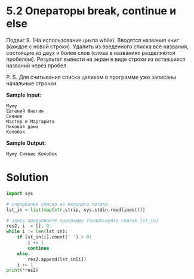 # 5.2 Операторы break, continue и else

Подвиг 9. (На использование цикла while). Вводятся названия книг (каждое с новой строки). Удалить из введенного списка
все названия, состоящие из двух и более слов (слова в названиях разделяются пробелом). Результат вывести на экран в виде
строки из оставшихся названий через пробел.

P. S. Для считывания списка целиком в программе уже записаны начальные строчки

**Sample Input:**

```
Муму
Евгений Онегин
Сияние
Мастер и Маргарита
Пиковая дама
Колобок
```

**Sample Output:**

```
Муму Сияние Колобок
```

# Solution

```python
import sys

# считывание списка из входного потока
lst_in = list(map(str.strip, sys.stdin.readlines()))

# здесь продолжайте программу (используйте список lst_in)
res2, i  = [], 0
while i != len(lst_in):
    if lst_in[i].count(' ') > 0:
        i += 1
        continue
    else:
        res2.append(lst_in[i])
    i += 1
print(*res2)
```